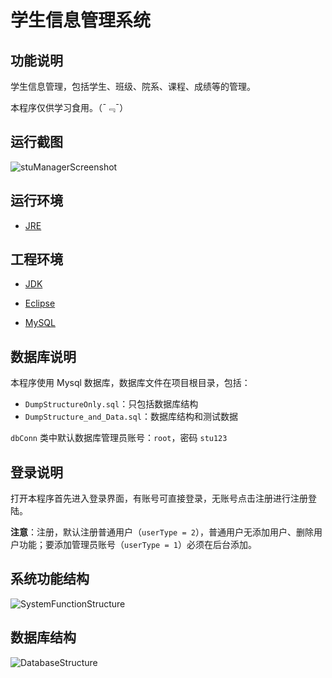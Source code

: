 # 学生信息管理系统

## 功能说明

学生信息管理，包括学生、班级、院系、课程、成绩等的管理。

本程序仅供学习食用。（¯﹃¯）


## 运行截图

![stuManagerScreenshot](http://ojlsgreog.bkt.clouddn.com/stuManageScreenshot.jpg)

## 运行环境
* [JRE](http://www.oracle.com/technetwork/java/javase/downloads/jre8-downloads-2133155.html)

## 工程环境

* [JDK](http://www.oracle.com/technetwork/java/javase/downloads/jdk8-downloads-2133151.html)

* [Eclipse](https://www.eclipse.org/downloads/)

* [MySQL](https://www.mysql.com/downloads/)

## 数据库说明

本程序使用 Mysql 数据库，数据库文件在项目根目录，包括：
* `DumpStructureOnly.sql`：只包括数据库结构
* `DumpStructure_and_Data.sql`：数据库结构和测试数据

`dbConn` 类中默认数据库管理员账号：`root`，密码 `stu123`

## 登录说明

打开本程序首先进入登录界面，有账号可直接登录，无账号点击注册进行注册登陆。

**注意**：注册，默认注册普通用户（`userType = 2`），普通用户无添加用户、删除用户功能；要添加管理员账号（`userType = 1`）必须在后台添加。

## 系统功能结构

![SystemFunctionStructure](http://ojlsgreog.bkt.clouddn.com/SystemFunctionStructure.jpg)

## 数据库结构

![DatabaseStructure](http://ojlsgreog.bkt.clouddn.com/DatabaseStructure.jpg)
